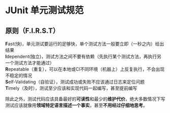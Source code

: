 # JUnit 单元测试规范

## 原则（F.I.R.S.T）

**F**ast(快)，单元测试要运行的足够快，单个测试方法一般要立即（一秒之内）给出结果  
**I**dependent(独立)，测试方法之间不要有依赖（先执行某个测试方法，再执行另一个测试方法才能通过）  
**R**epeatable（重复），可以在本地或CI不同环境（机器上）上反复执行，不会出现不稳定的情况  
**S**elf-Validating（自验证），测试成功或失败不应该通过日志来定位问题  
**T**imely（及时），测试至少应该和实现代码一起编写，甚至提前编写  

除此之外，测试代码应该具备最好的**可读性**和最少的**维护代价**，绝大多数情况下写测试应该就像用**领域特定语言描述一个事实**，甚至**不用经过仔细地思考**。

